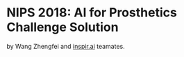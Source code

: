# NIPS 2018: AI for Prosthetics Challenge Solution

by Wang Zhengfei and [inspir.ai](https://inspir.ai) teamates.
